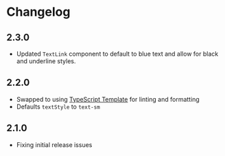 # Changelog

## 2.3.0

- Updated `TextLink` component to default to blue text and allow for black and underline styles.

## 2.2.0

- Swapped to using [TypeScript Template](https://github.com/entheon/typescript-template) for linting and formatting
- Defaults `textStyle` to `text-sm`

## 2.1.0

- Fixing initial release issues
